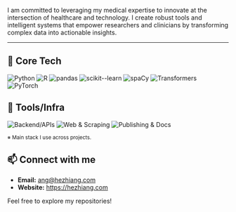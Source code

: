 I am committed to leveraging my medical expertise to innovate at the intersection of healthcare and technology. I create robust tools and intelligent systems that empower researchers and clinicians by transforming complex data into actionable insights.



---
## 🔧 Core Tech
![Python](https://img.shields.io/badge/Python-lang-blue)
![R](https://img.shields.io/badge/R-tidyverse%2Fggplot2-informational)
![pandas](https://img.shields.io/badge/pandas-DataFrame-black)
![scikit--learn](https://img.shields.io/badge/scikit--learn-%20-orange)
![spaCy](https://img.shields.io/badge/spaCy-%20-teal)
![Transformers](https://img.shields.io/badge/Transformers-%20-yellow)
![PyTorch](https://img.shields.io/badge/PyTorch-%20-red)

## 🧱 Tools/Infra 
![Backend/APIs](https://img.shields.io/badge/Backend%2FAPIs-FastAPI%20%7C%20SQL%20%7C%20Docker-teal)
![Web & Scraping](https://img.shields.io/badge/Web-HTML%2FCSS%2FJS%20%7C%20🕷️-informational)
![Publishing & Docs](https://img.shields.io/badge/Docs-LaTeX%20%7C%20Sphinx%20%7C%20Read%20the%20Docs-important)

<sub>※ Main stack I use across projects.</sub>




## 📫 Connect with me
- **Email:** [ang@hezhiang.com](mailto:ang@hezhiang.com)
- **Website:** https://hezhiang.com

Feel free to explore my repositories!
